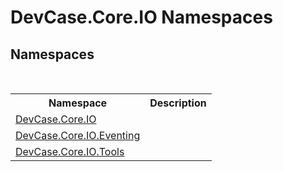 # DevCase.Core.IO Namespaces
 




## Namespaces
&nbsp;<table><tr><th>Namespace</th><th>Description</th></tr><tr><td><a href="N_DevCase_Core_IO">DevCase.Core.IO</a></td><td></td></tr><tr><td><a href="N_DevCase_Core_IO_Eventing">DevCase.Core.IO.Eventing</a></td><td></td></tr><tr><td><a href="N_DevCase_Core_IO_Tools">DevCase.Core.IO.Tools</a></td><td></td></tr></table>&nbsp;
